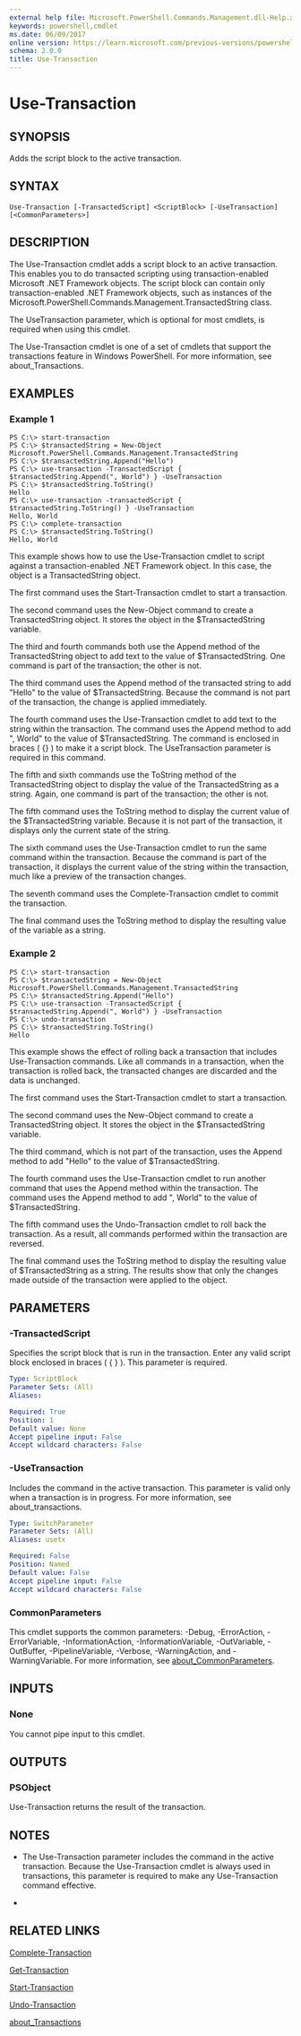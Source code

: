 ```yaml
---
external help file: Microsoft.PowerShell.Commands.Management.dll-Help.xml
keywords: powershell,cmdlet
ms.date: 06/09/2017
online version: https://learn.microsoft.com/previous-versions/powershell/module/microsoft.powershell.management/use-transaction?view=powershell-3.0&WT.mc_id=ps-gethelp
schema: 2.0.0
title: Use-Transaction
---
```


# Use-Transaction
## SYNOPSIS
Adds the script block to the active transaction.
## SYNTAX

```
Use-Transaction [-TransactedScript] <ScriptBlock> [-UseTransaction] [<CommonParameters>]
```

## DESCRIPTION
The Use-Transaction cmdlet adds a script block to an active transaction.
This enables you to do transacted scripting using transaction-enabled Microsoft .NET Framework objects.
The script block can contain only transaction-enabled .NET Framework objects, such as instances of the Microsoft.PowerShell.Commands.Management.TransactedString class.

The UseTransaction parameter, which is optional for most cmdlets, is required when using this cmdlet.

The Use-Transaction cmdlet is one of a set of cmdlets that support the transactions feature in Windows PowerShell.
For more information, see about_Transactions.
## EXAMPLES

### Example 1
```
PS C:\> start-transaction
PS C:\> $transactedString = New-Object Microsoft.PowerShell.Commands.Management.TransactedString
PS C:\> $transactedString.Append("Hello")
PS C:\> use-transaction -TransactedScript { $transactedString.Append(", World") } -UseTransaction
PS C:\> $transactedString.ToString()
Hello
PS C:\> use-transaction -transactedScript { $transactedString.ToString() } -UseTransaction
Hello, World
PS C:\> complete-transaction
PS C:\> $transactedString.ToString()
Hello, World
```

This example shows how to use the Use-Transaction cmdlet to script against a transaction-enabled .NET Framework object.
In this case, the object is a TransactedString object.

The first command uses the Start-Transaction cmdlet to start a transaction.

The second command uses the New-Object command to create a TransactedString object.
It stores the object in the $TransactedString variable.

The third and fourth commands both use the Append method of the TransactedString object to add text to the value of $TransactedString.
One command is part of the transaction; the other is not.

The third command uses the Append method of the transacted string to add "Hello" to the value of $TransactedString.
Because the command is not part of the transaction, the change is applied immediately.

The fourth command uses the Use-Transaction cmdlet to add text to the string within the transaction.
The command uses the Append method to add ", World" to the value of $TransactedString.
The command is enclosed in braces ( {} ) to make it a script block.
The UseTransaction parameter is required in this command.

The fifth and sixth commands use the ToString method of the TransactedString object to display the value of the TransactedString as a string.
Again, one command is part of the transaction; the other is not.

The fifth command uses the ToString method to display the current value of the $TransactedString variable.
Because it is not part of the transaction, it displays only the current state of the string.

The sixth command uses the Use-Transaction cmdlet to run the same command within the transaction.
Because the command is part of the transaction, it displays the current value of the string within the transaction, much like a preview of the transaction changes.

The seventh command uses the Complete-Transaction cmdlet to commit the transaction.

The final command uses the ToString method to display the resulting value of the variable as a string.
### Example 2
```
PS C:\> start-transaction
PS C:\> $transactedString = New-Object Microsoft.PowerShell.Commands.Management.TransactedString
PS C:\> $transactedString.Append("Hello")
PS C:\> use-transaction -TransactedScript { $transactedString.Append(", World") } -UseTransaction
PS C:\> undo-transaction
PS C:\> $transactedString.ToString()
Hello
```

This example shows the effect of rolling back a transaction that includes Use-Transaction commands.
Like all commands in a transaction, when the transaction is rolled back, the transacted changes are discarded and the data is unchanged.

The first command uses the Start-Transaction cmdlet to start a transaction.

The second command uses the New-Object command to create a TransactedString object.
It stores the object in the $TransactedString variable.

The third command, which is not part of the transaction, uses the Append method to add "Hello" to the value of $TransactedString.

The fourth command uses the Use-Transaction cmdlet to run another command that uses the Append method within the transaction.
The command uses the Append method to add ", World" to the value of $TransactedString.

The fifth command uses the Undo-Transaction cmdlet to roll back the transaction.
As a result, all commands performed within the transaction are reversed.

The final command uses the ToString method to display the resulting value of $TransactedString as a string.
The results show that only the changes made outside of the transaction were applied to the object.
## PARAMETERS

### -TransactedScript
Specifies the script block that is run in the transaction.
Enter any valid script block enclosed in braces ( { } ).
This parameter is required.

```yaml
Type: ScriptBlock
Parameter Sets: (All)
Aliases:

Required: True
Position: 1
Default value: None
Accept pipeline input: False
Accept wildcard characters: False
```

### -UseTransaction
Includes the command in the active transaction.
This parameter is valid only when a transaction is in progress.
For more information, see about_transactions.

```yaml
Type: SwitchParameter
Parameter Sets: (All)
Aliases: usetx

Required: False
Position: Named
Default value: False
Accept pipeline input: False
Accept wildcard characters: False
```

### CommonParameters
This cmdlet supports the common parameters: -Debug, -ErrorAction, -ErrorVariable, -InformationAction, -InformationVariable, -OutVariable, -OutBuffer, -PipelineVariable, -Verbose, -WarningAction, and -WarningVariable. For more information, see [about_CommonParameters](https://go.microsoft.com/fwlink/?LinkID=113216).
## INPUTS

### None
You cannot pipe input to this cmdlet.
## OUTPUTS

### PSObject
Use-Transaction returns the result of the transaction.
## NOTES
* The Use-Transaction parameter includes the command in the active transaction. Because the Use-Transaction cmdlet is always used in transactions, this parameter is required to make any Use-Transaction command effective.

*
## RELATED LINKS

[Complete-Transaction](Complete-Transaction.md)

[Get-Transaction](Get-Transaction.md)

[Start-Transaction](Start-Transaction.md)

[Undo-Transaction](Undo-Transaction.md)

[about_Transactions](../Microsoft.PowerShell.Core/About/about_Transactions.md)


